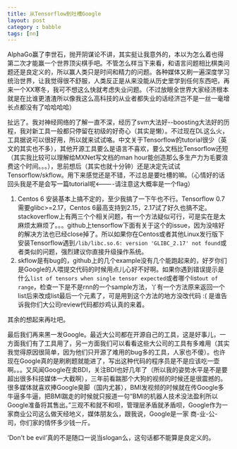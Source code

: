 ```yaml
---
title: 从Tensorflow到吐槽Google
layout: post
category : babble
tags: [nn]
---
```


AlphaGo赢了李世石，抛开阴谋论不讲，其实挺让我意外的，本以为怎么着也得第二次才能赢一个世界顶尖棋手吧。不管怎么样当下来看，和语言问题相比棋类问题还是良定义的，所以赢人类只是时间和精力的问题。各种媒体又刷一遍深度学习统治世界，让我觉得很不舒服，人类反正是从来没能从历史里学到任何东西吧，再来一个XX寒冬，我可不想这么快就考虑失业问题。（不过放眼全世界大家经济根本就是在比谁更渣渣所以像我这么高科技的从业者都失业的话经济岂不是一丝一毫增长点都没有了哈哈哈哈）

扯远了。我对神经网络的了解一直不深，经历了svm大法好--boosting大法好的历程，我对新工具一般都只停留在初级的好奇心（其实是懒）。不过现在DL这么火，工具据说可以很好用，所以就来试试咯。中文关于Tensorflow的tutorial很少（英文的其实也不多），其他开源工具要么是语言不喜欢，要么文档比Tensorflow还短（其实我比较可以理解给MXNet写文档的man hour能创造那么多生产力为毛要浪费这个时间。。。），思前想后（其实也就十分钟）还是决定先试试Tensorflow/skflow。用下来感觉还是不错，不过总是要吐槽的嘛。（心情好的话回头我是不是会写一篇tutorial呢<----请注意这大概率是一个flag）

1. Centos 6 安装基本上搞不定的，至少我搞了一下午也不行。Tensorflow 0.7需要glibc>=2.17，Centos 6最高支持到2.15，2.17试了好久也搞不定。stackoverflow上有两三个个相关问题，有一个方法疑似可行，可是实在是太麻烦太麻烦了。。。github上tensorflow下面有关于这个的issue，因为没啥好的解决方法也已经close掉了。所以如果你在Centos或者其他Linux发行版下安装Tensorflow遇到`/lib/libc.so.6: version 'GLIBC_2.17' not found`或者类似的问题，强烈建议你直接升级操作系统。
2. skflow是有bug的，github上的几个example没有几个能跑起来的，好歹你们是Google的人喂提交代码的时候用点儿心好不好啊。如果你遇到错误提示是什么`list of tensors when single tensor expected`或者哪个list`out of range`，检查一下是不是rnn的一个sample方法，丫有一个方法原来返回一个list后来改成list最后一个元素了，可是用到这个方法的地方没改代码 :( 是谁告诉我你们大公司review代码都炒鸡认真的来着。

其余的想起来再吐吧。

最后我们再来黑一发Google。最近大公司都在开源自己的工具，这是好事儿，一方面我们有了工具用了，另一方面我们可以看看这些大公司的工具有多难用（其实我觉得原因很简单，因为他们只开源了难用的bug多的工具，人家也不傻）。也许现在Google真的是刷刷题就能进了，写出这种代码的程序员是不是应该吃一壶啊。。。又风闻Google在卖BDI，关注BDI也好几年了（所以我的姿势水平是不是要超出很多科技媒体一大截啊），三年前看踹那个大狗的视频的时候还是很震撼的。很多媒体就喜欢捧Google臭脚（国内尤甚），BMI发视频的时候就在传Google多牛逼多牛逼，把BMI踹走的时候就只报道一句“BMI的机器人技术没法盈利所以Google准备将其售出。”三观不和就不和呗，管理层矛盾就矛盾呗，Google作为一家商业公司这么做天经地义，媒体朋友么，跟我说，Google是一家 商-业-公-司，你们家的情怀多少钱一斤。

‘Don't be evil’真的不是随口一说当slogan么，这句话都不能算是良定义的。